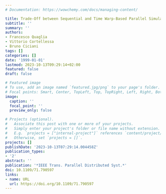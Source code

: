 ```yaml
---
# Documentation: https://wowchemy.com/docs/managing-content/

title: Trade-Off between Sequential and Time Warp-Based Parallel Simulation
subtitle: ''
summary: ''
authors:
- Francesco Quaglia
- Vittorio Cortellessa
- Bruno Ciciani
tags: []
categories: []
date: '1999-01-01'
lastmod: 2023-10-13T09:29:14+02:00
featured: false
draft: false

# Featured image
# To use, add an image named `featured.jpg/png` to your page's folder.
# Focal points: Smart, Center, TopLeft, Top, TopRight, Left, Right, BottomLeft, Bottom, BottomRight.
image:
  caption: ''
  focal_point: ''
  preview_only: false

# Projects (optional).
#   Associate this post with one or more of your projects.
#   Simply enter your project's folder or file name without extension.
#   E.g. `projects = ["internal-project"]` references `content/project/deep-learning/index.md`.
#   Otherwise, set `projects = []`.
projects: []
publishDate: '2023-10-13T07:29:14.004458Z'
publication_types:
- '2'
abstract: ''
publication: '*IEEE Trans. Parallel Distributed Syst.*'
doi: 10.1109/71.790597
links:
- name: URL
  url: https://doi.org/10.1109/71.790597
---
```

